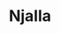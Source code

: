 ---
title: Njalla
description: Buy domain names & VPS with Bitcoin.
homepage: https://njal.la/
altFor: ['gandi', 'namecheap', 'lunanode', 'libertyvps']
---